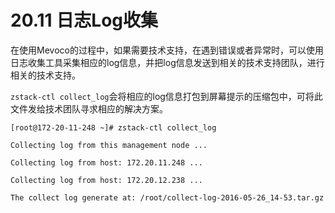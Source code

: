 # 20.11 日志Log收集

在使用Mevoco的过程中，如果需要技术支持，在遇到错误或者异常时，可以使用日志收集工具采集相应的log信息，并把log信息发送到相关的技术支持团队，进行相关的技术支持。

`zstack-ctl collect_log`会将相应的log信息打包到屏幕提示的压缩包中，可将此文件发给技术团队寻求相应的解决方案。

`[root@172-20-11-248 ~]# zstack-ctl collect_log`

`Collecting log from this management node ...`

`Collecting log from host: 172.20.11.248 ...`

`Collecting log from host: 172.20.12.238 ...`

`The collect log generate at: /root/collect-log-2016-05-26_14-53.tar.gz`
